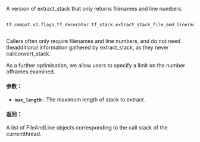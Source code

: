 A version of extract_stack that only returns filenames and line numbers.

```
 tf.compat.v1.flags.tf_decorator.tf_stack.extract_stack_file_and_line(max_length=1000)
 
```

Callers often only require filenames and line numbers, and do not need theadditional information gathered by extract_stack, as they never callconvert_stack.

As a further optimisation, we allow users to specify a limit on the number offrames examined.

#### 参数：
- **`max_length`** : The maximum length of stack to extract.


#### 返回：
A list of FileAndLine objects corresponding to the call stack of the currentthread.

